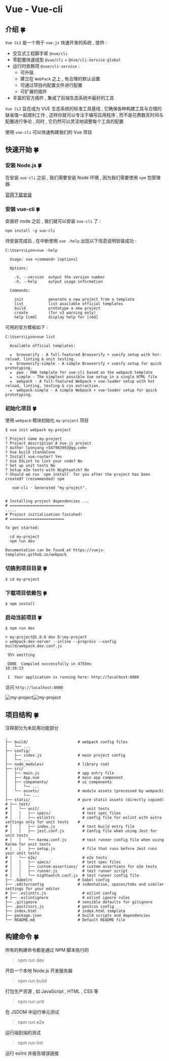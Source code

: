 # Vue - Vue-cli








<extoc></extoc>

## 介绍  🍀

`Vue CLI` 是一个用于 `vue.js` 快速开发的系统 , 提供 : 

- 交互式工程脚手架 `@vue/cli` 
- 零配置快速成型 `@vue/cli` + `@vue/cli-service-global` 
- 运行时依赖项 `@vue/cli-service` : 
  - 可升级
  - 建立在 `WebPack` 之上 , 有合理的默认设置
  - 可通过项目内配置文件进行配置
  - 可扩展的插件
- 丰富的官方插件 , 集成了前端生态系统中最好的工具 

`Vue CLI` 旨在成为 VUE 生态系统的标准工具基线 , 它确保各种构建工具与合理的缺省值一起顺利工作 , 这样你就可以专注于编写应用程序 , 而不是花费数天时间与配置进行争论 , 同时 , 它仍然可以灵活地调整每个工具的配置

使用 `vue-cli` 可以快速构建我们的 Vue 项目

## 快速开始  🍀

### 安装 Node.js  🍀

在安装 `vue-cli` 之前 , 我们需要安装 Node 环境 , 因为我们需要使用 `npm` 包管理器

[官网下载安装](https://nodejs.org/en/)

### 安装 vue-cli  🍀

安装好 node 之后 , 我们就可以安装 `vue-cli` 了 : 

```shell
npm install -g vue-cli
```

待安装完成后 , 在中断使用 `vue -help` 出现以下信息说明安装成功 : 

```shell
C:\Users\Lyon>vue -help

  Usage: vue <command> [options]

  Options:

    -V, --version  output the version number
    -h, --help     output usage information

  Commands:

    init           generate a new project from a template
    list           list available official templates
    build          prototype a new project
    create         (for v3 warning only)
    help [cmd]     display help for [cmd]
```

可用的官方模板如下 : 

```shell
C:\Users\Lyon>vue list

  Available official templates:

  ★  browserify - A full-featured Browserify + vueify setup with hot-reload, linting & unit testing.
  ★  browserify-simple - A simple Browserify + vueify setup for quick prototyping.
  ★  pwa - PWA template for vue-cli based on the webpack template
  ★  simple - The simplest possible Vue setup in a single HTML file
  ★  webpack - A full-featured Webpack + vue-loader setup with hot reload, linting, testing & css extraction.
  ★  webpack-simple - A simple Webpack + vue-loader setup for quick prototyping.
```

### 初始化项目  🍀

使用 `webpack` 模块初始化 `my-project` 项目

```shell
$ vue init webpack my-project

? Project name my-project
? Project description A Vue.js project
? Author lyonyang <547903993@qq.com>
? Vue build standalone
? Install vue-router? Yes
? Use ESLint to lint your code? No
? Set up unit tests No
? Setup e2e tests with Nightwatch? No
? Should we run `npm install` for you after the project has been created? (recommended) npm

   vue-cli · Generated "my-project".


# Installing project dependencies ...
# ========================
.....
# Project initialization finished!
# ========================

To get started:

  cd my-project
  npm run dev

Documentation can be found at https://vuejs-templates.github.io/webpack
```

### 切换到项目目录  🍀

```shell
$ cd my-project
```

### 下载项目依赖包  🍀

```shell
$ npm install
```

### 启动当前项目  🍀

```shell
$ npm run dev

> my-project@1.0.0 dev D:\my-project
> webpack-dev-server --inline --progress --config build/webpack.dev.conf.js

 95% emitting

 DONE  Compiled successfully in 4755ms                                                                          10:39:13

 I  Your application is running here: http://localhost:8080
```

访问 `http://localhost:8000` 

![my-project](http://oux34p43l.bkt.clouddn.com/my-project.png)![my-project](D:\桌面\my-project.png)

## 项目结构  🍀

注释部分为未启用功能部分

```
.
├── build/                      # webpack config files
│   └── ...
├── config/
│   ├── index.js                # main project config
│   └── ...
├── node_modules/               # library root
├── src/
│   ├── main.js                 # app entry file
│   ├── App.vue                 # main app component
│   ├── components/             # ui components
│   │   └── ...
│   └── assets/                 # module assets (processed by webpack)
│       └── ...
├── static/                     # pure static assets (directly copied)
# ├── test/
# │   └── unit/                   # unit tests
# │   │   ├── specs/              # test spec files
# │   │   ├── eslintrc            # config file for eslint with extra settings only for unit tests    # 
# │   │   ├── index.js            # test build entry file
# │   │   ├── jest.conf.js        # Config file when using Jest for unit tests
# │   │   └── karma.conf.js       # test runner config file when using Karma for unit tests
# │   │   ├── setup.js            # file that runs before Jest runs your unit tests
# │   └── e2e/                    # e2e tests
# │   │   ├── specs/              # test spec files
# │   │   ├── custom-assertions/  # custom assertions for e2e tests
# │   │   ├── runner.js           # test runner script
# │   │   └── nightwatch.conf.js  # test runner config file
├── .babelrc                    # babel config
├── .editorconfig               # indentation, spaces/tabs and similar settings for your editor
# ├── .eslintrc.js                # eslint config
# ├── .eslintignore               # eslint ignore rules
├── .gitignore                  # sensible defaults for gitignore
├── .postcssrc.js               # postcss config
├── index.html                  # index.html template
├── package.json                # build scripts and dependencies
└── README.md                   # Default README file
```

## 构建命令  🍀

所有的构建命令都是通过 NPM 脚本执行的

> npm run dev

开启一个本地 Node.js 开发服务器

> npm run build

打包生产资源 , 如 JavaScript , HTML , CSS 等

> npm run unit

在 JSDOM 中运行单元测试

> npm run e2e

运行端到端的测试

> npm run lint

运行 eslint 并报告错误链接